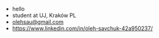 - hello
- student at UJ, Kraków PL
- olehsau@gmail.com
- https://www.linkedin.com/in/oleh-savchuk-42a950237/
